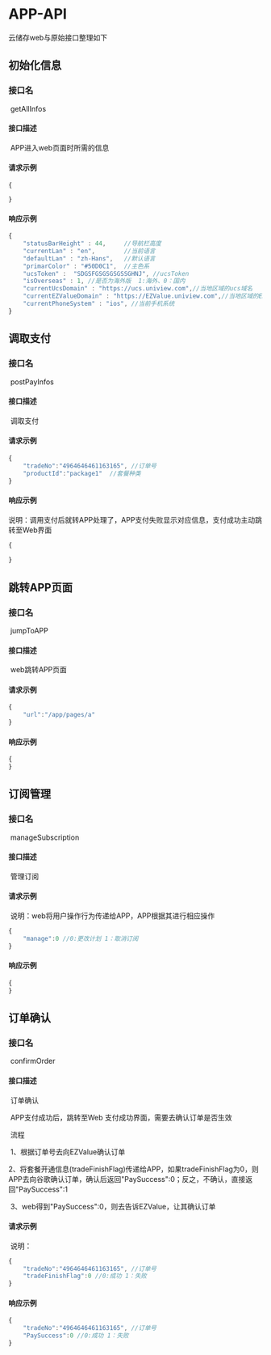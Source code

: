 # APP-API

云储存web与原始接口整理如下

## 初始化信息

### 接口名

​	getAllInfos

#### 接口描述

​	APP进入web页面时所需的信息

#### 请求示例

```
{

}
```

#### 响应示例

```javascript
{
    "statusBarHeight" : 44,		//导航栏高度
    "currentLan" : "en",		//当前语言
    "defaultLan" : "zh-Hans",	//默认语言
    "primarColor" : "#50D0C1",	//主色系
    "ucsToken" :  "SDGSFGSGSGSGSSGHNJ",	//ucsToken
    "isOverseas" : 1, //是否为海外版	1:海外、0：国内
    "currentUcsDomain" : "https://ucs.uniview.com",//当地区域的ucs域名
    "currentEZValueDomain" : "https://EZValue.uniview.com",//当地区域的EZValue域名
    "currentPhoneSystem" : "ios", //当前手机系统	
}
```

## 调取支付

### 接口名

​	postPayInfos

#### 接口描述

​	调取支付

#### 请求示例

```javascript
{
	"tradeNo":"4964646461163165", //订单号
	"productId":"package1"	//套餐种类
}
```

#### 响应示例

​	说明：调用支付后就转APP处理了，APP支付失败显示对应信息，支付成功主动跳转至Web界面

```javascript
{
    
}
```

## 跳转APP页面

### 接口名

​	jumpToAPP

#### 接口描述

​	web跳转APP页面

#### 请求示例

```javascript
{
	"url":"/app/pages/a"
}
```

#### 响应示例

```javascript
{
}
```

## 订阅管理

### 接口名

​	manageSubscription

#### 接口描述

​	管理订阅

#### 请求示例

​	说明：web将用户操作行为传递给APP，APP根据其进行相应操作

```javascript
{
	"manage":0 //0:更改计划 1：取消订阅
}
```

#### 响应示例

```javascript
{
}
```

## 订单确认

### 接口名

​	confirmOrder

#### 接口描述

​	订单确认

​		APP支付成功后，跳转至Web 支付成功界面，需要去确认订单是否生效

​	流程

​		1、根据订单号去向EZValue确认订单

​		2、将套餐开通信息(tradeFinishFlag)传递给APP，如果tradeFinishFlag为0，则APP去向谷歌确认订单，确认后返回"PaySuccess":0；反之，不确认，直接返回"PaySuccess":1

​		3、web得到"PaySuccess":0，则去告诉EZValue，让其确认订单

#### 请求示例

​	说明：

```javascript
{
    "tradeNo":"4964646461163165", //订单号
	"tradeFinishFlag":0 //0:成功 1：失败
}
```

#### 响应示例

```javascript
{
    "tradeNo":"4964646461163165", //订单号
	"PaySuccess":0 //0:成功 1：失败
}
```

